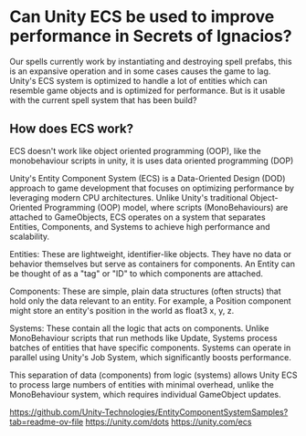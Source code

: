 # Can Unity ECS be used to improve performance in Secrets of Ignacios?
Our spells currently work by instantiating and destroying spell prefabs, this is an expansive operation and in some cases causes the game to lag. Unity's ECS system is optimized to handle a lot of entities 
which can resemble game objects and is optimized for performance. But is it usable with the current spell system that has been build?

## How does ECS work?
ECS doesn't work like object oriented programming (OOP), like the monobehaviour scripts in unity, it is uses data oriented programming (DOP)

Unity's Entity Component System (ECS) is a Data-Oriented Design (DOD) approach to game development that focuses on optimizing performance by leveraging modern CPU architectures. Unlike Unity's traditional Object-Oriented Programming (OOP) model, where scripts (MonoBehaviours) are attached to GameObjects, ECS operates on a system that separates Entities, Components, and Systems to achieve high performance and scalability.

Entities: These are lightweight, identifier-like objects. They have no data or behavior themselves but serve as containers for components. An Entity can be thought of as a "tag" or "ID" to which components are attached.

Components: These are simple, plain data structures (often structs) that hold only the data relevant to an entity. For example, a Position component might store an entity's position in the world as float3 x, y, z.

Systems: These contain all the logic that acts on components. Unlike MonoBehaviour scripts that run methods like Update, Systems process batches of entities that have specific components. Systems can operate in parallel using Unity's Job System, which significantly boosts performance.

This separation of data (components) from logic (systems) allows Unity ECS to process large numbers of entities with minimal overhead, unlike the MonoBehaviour system, which requires individual GameObject updates.






https://github.com/Unity-Technologies/EntityComponentSystemSamples?tab=readme-ov-file
https://unity.com/dots
https://unity.com/ecs
